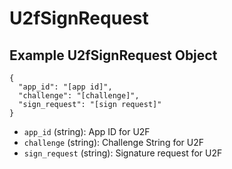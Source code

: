 # U2fSignRequest

## Example U2fSignRequest Object

```
{
  "app_id": "[app id]",
  "challenge": "[challenge]",
  "sign_request": "[sign request]"
}
```

* `app_id` (string): App ID for U2F
* `challenge` (string): Challenge String for U2F
* `sign_request` (string): Signature request for U2F
